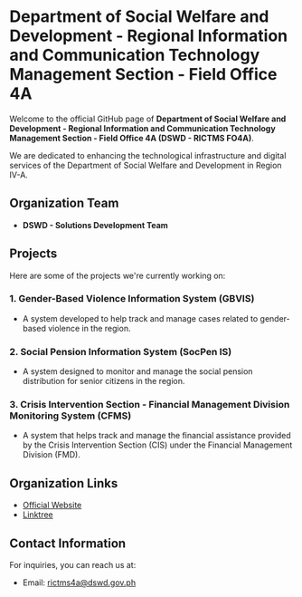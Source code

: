 # Department of Social Welfare and Development - Regional Information and Communication Technology Management Section - Field Office 4A

Welcome to the official GitHub page of **Department of Social Welfare and Development - Regional Information and Communication Technology Management Section - Field Office 4A (DSWD - RICTMS FO4A)**.

We are dedicated to enhancing the technological infrastructure and digital services of the Department of Social Welfare and Development in Region IV-A.

## Organization Team
- **DSWD - Solutions Development Team**

## Projects
Here are some of the projects we're currently working on:

### 1. **Gender-Based Violence Information System (GBVIS)**
   - A system developed to help track and manage cases related to gender-based violence in the region.

### 2. **Social Pension Information System (SocPen IS)**
   - A system designed to monitor and manage the social pension distribution for senior citizens in the region.

### 3. **Crisis Intervention Section - Financial Management Division Monitoring System (CFMS)**
   - A system that helps track and manage the financial assistance provided by the Crisis Intervention Section (CIS) under the Financial Management Division (FMD).

## Organization Links
- [Official Website](https://fo4a.dswd.gov.ph/)
- [Linktree](https://linktr.ee/dswdserves)

## Contact Information
For inquiries, you can reach us at:
- Email: [rictms4a@dswd.gov.ph](mailto:rictms4a@dswd.gov.ph)
